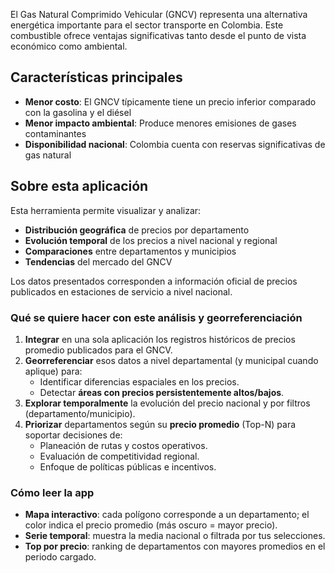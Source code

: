 El Gas Natural Comprimido Vehicular (GNCV) representa una alternativa energética importante para el sector transporte en Colombia. Este combustible ofrece ventajas significativas tanto desde el punto de vista económico como ambiental.

## Características principales

- **Menor costo**: El GNCV típicamente tiene un precio inferior comparado con la gasolina y el diésel
- **Menor impacto ambiental**: Produce menores emisiones de gases contaminantes
- **Disponibilidad nacional**: Colombia cuenta con reservas significativas de gas natural

## Sobre esta aplicación

Esta herramienta permite visualizar y analizar:

- **Distribución geográfica** de precios por departamento
- **Evolución temporal** de los precios a nivel nacional y regional  
- **Comparaciones** entre departamentos y municipios
- **Tendencias** del mercado del GNCV

Los datos presentados corresponden a información oficial de precios publicados en estaciones de servicio a nivel nacional.

### Qué se quiere hacer con este análisis y georreferenciación

1. **Integrar** en una sola aplicación los registros históricos de precios promedio publicados para el GNCV.
2. **Georreferenciar** esos datos a nivel departamental (y municipal cuando aplique) para:
   - Identificar diferencias espaciales en los precios.
   - Detectar **áreas con precios persistentemente altos/bajos**.
3. **Explorar temporalmente** la evolución del precio nacional y por filtros (departamento/municipio).
4. **Priorizar** departamentos según su **precio promedio** (Top-N) para soportar decisiones de:
   - Planeación de rutas y costos operativos.
   - Evaluación de competitividad regional.
   - Enfoque de políticas públicas e incentivos.

### Cómo leer la app

- **Mapa interactivo**: cada polígono corresponde a un departamento; el color indica el precio promedio (más oscuro = mayor precio).
- **Serie temporal**: muestra la media nacional o filtrada por tus selecciones.
- **Top por precio**: ranking de departamentos con mayores promedios en el periodo cargado.